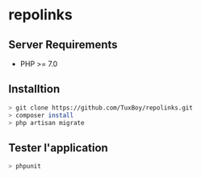 # repolinks

## Server Requirements
* PHP >= 7.0

## Installtion

```bash
> git clone https://github.com/TuxBoy/repolinks.git
> composer install
> php artisan migrate
```

## Tester l'application

```bash
> phpunit
```